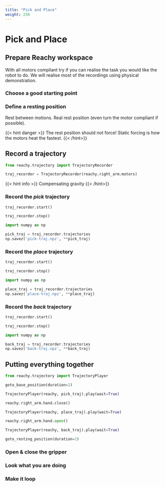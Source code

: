 ```yaml
---
title: "Pick and Place"
weight: 250
---
```


# Pick and Place

## Prepare Reachy workspace

With all motors compliant try if you can realise the task you would like the robot to do.
We will realise most of the recordings using physical demonstration.

### Choose a good starting point

### Define a resting position

Rest between motions.
Real rest position (even turn the motor compliant if possible).

{{< hint danger >}}
The rest position should not force! Static forcing is how the motors heat the fastest.
{{< /hint>}}

## Record a trajectory

```python
from reachy.trajectory import TrajectoryRecorder

traj_recorder = TrajectoryRecorder(reachy.right_arm.motors)
```

{{< hint info >}}
Compensating gravity
{{< /hint>}}


### Record the _pick_ trajectory

```python
traj_recorder.start()
```

```python
traj_recorder.stop()
```

```python
import numpy as np

pick_traj = traj_recorder.trajectories
np.savez('pick-traj.npz', **pick_traj)
```

### Record the _place_ trajectory

```python
traj_recorder.start()
```

```python
traj_recorder.stop()
```

```python
import numpy as np

place_traj = traj_recorder.trajectories
np.savez('place-traj.npz', **place_traj)
```

### Record the _back_ trajectory

```python
traj_recorder.start()
```

```python
traj_recorder.stop()
```

```python
import numpy as np

back_traj = traj_recorder.trajectories
np.savez('back-traj.npz', **back_traj)
```

## Putting everything together

```python
from reachy.trajectory import TrajectoryPlayer

goto_base_position(duration=2)

TrajectoryPlayer(reachy, pick_traj).play(wait=True)

reachy.right_arm.hand.close()

TrajectoryPlayer(reachy, place_traj).play(wait=True)

reachy.right_arm.hand.open()

TrajectoryPlayer(reachy, back_traj).play(wait=True)

goto_resting_position(duration=2)
```

### Open & close the gripper

### Look what you are doing

### Make it loop



